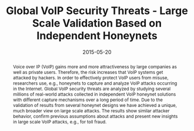 ---
abstract: Voice over IP (VoIP) gains more and more attractiveness by large companies
  as well as private users. Therefore, the risk increases that VoIP systems get attacked
  by hackers. In order to effectively protect VoIP users from misuse, researchers
  use, e.g., honeynets to capture and analyze VoIP attacks occurring in the Internet.
  Global VoIP security threats are analyzed by studying several millions of real-world
  attacks collected in independent VoIP honeynet solutions with different capture
  mechanisms over a long period of time. Due to the validation of results from several
  honeynet designs we have achieved a unique, much broader view on large scale attacks.
  The results show similar attacker behavior, confirm previous assumptions about attacks
  and present new insights in large scale VoIP attacks, e.g., for toll fraud.
authors:
- Markus Gruber
- Dirk Hoffstadt
- Adnan Aziz
- Florian Fankhauser
- Christian Schanes
- Erwin Rathgeb
- Thomas Grechenig
date: '2015-05-20'
featured: false
links:
- name: Publik
  url: https://publik.tuwien.ac.at/showentry.php?ID=246325&lang=2
publication_types:
- '1'
publishDate: '2015-05-20'
specifics: 'Vortrag: IFIP Networking Conference (IFIP Networking 2015), Toulouse,
  Frankreich; 20.05.2015 - 22.05.2015; in: "Proceedings of the IFIP Networking Conference
  2015", IEEE Conference Publications, (2015), S. 1 - 9.'
title: Global VoIP Security Threats - Large Scale Validation Based on Independent
  Honeynets
url_pdf: ''
---